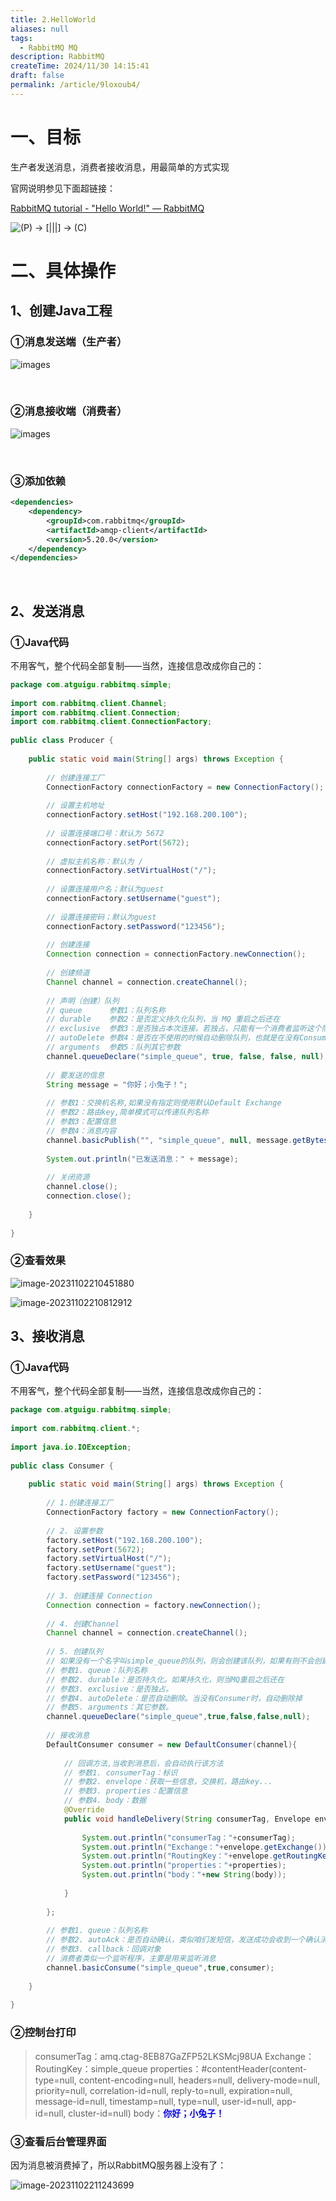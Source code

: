 ```yaml
---
title: 2.HelloWorld
aliases: null
tags:
  - RabbitMQ MQ
description: RabbitMQ
createTime: 2024/11/30 14:15:41
draft: false
permalink: /article/9loxoub4/
---
```


# 一、目标

生产者发送消息，消费者接收消息，用最简单的方式实现<br/>

官网说明参见下面超链接：<br/>

[RabbitMQ tutorial - "Hello World!" — RabbitMQ](https://www.rabbitmq.com/tutorials/tutorial-one-java.html)



![(P) -> [|||] -> (C)](./assets/python-one.png)



# 二、具体操作

## 1、创建Java工程

### ①消息发送端（生产者）

![images](./assets/img54.png)



<br/>



### ②消息接收端（消费者）

![images](./assets/img55.png)



<br/>



### ③添加依赖

```xml
<dependencies>
    <dependency>
        <groupId>com.rabbitmq</groupId>
        <artifactId>amqp-client</artifactId>
        <version>5.20.0</version>
    </dependency>
</dependencies>
```



<br/>



## 2、发送消息

### ①Java代码

不用客气，整个代码全部复制——当然，连接信息改成你自己的：

```java
package com.atguigu.rabbitmq.simple;  
  
import com.rabbitmq.client.Channel;  
import com.rabbitmq.client.Connection;  
import com.rabbitmq.client.ConnectionFactory;  
  
public class Producer {  
  
    public static void main(String[] args) throws Exception {  
  
        // 创建连接工厂  
        ConnectionFactory connectionFactory = new ConnectionFactory();  
  
        // 设置主机地址  
        connectionFactory.setHost("192.168.200.100");  
  
        // 设置连接端口号：默认为 5672
        connectionFactory.setPort(5672);
  
        // 虚拟主机名称：默认为 /
        connectionFactory.setVirtualHost("/");
  
        // 设置连接用户名；默认为guest  
        connectionFactory.setUsername("guest");
  
        // 设置连接密码；默认为guest  
        connectionFactory.setPassword("123456");
  
        // 创建连接  
        Connection connection = connectionFactory.newConnection();  
  
        // 创建频道  
        Channel channel = connection.createChannel();  
  
        // 声明（创建）队列  
        // queue      参数1：队列名称  
        // durable    参数2：是否定义持久化队列，当 MQ 重启之后还在  
        // exclusive  参数3：是否独占本次连接。若独占，只能有一个消费者监听这个队列且 Connection 关闭时删除这个队列  
        // autoDelete 参数4：是否在不使用的时候自动删除队列，也就是在没有Consumer时自动删除  
        // arguments  参数5：队列其它参数  
        channel.queueDeclare("simple_queue", true, false, false, null);  
  
        // 要发送的信息  
        String message = "你好；小兔子！";  
  
        // 参数1：交换机名称,如果没有指定则使用默认Default Exchange  
        // 参数2：路由key,简单模式可以传递队列名称  
        // 参数3：配置信息  
        // 参数4：消息内容  
        channel.basicPublish("", "simple_queue", null, message.getBytes());  
  
        System.out.println("已发送消息：" + message);  
  
        // 关闭资源  
        channel.close();  
        connection.close();  
  
    }  
  
}
```



### ②查看效果

![image-20231102210451880](./assets/image-20231102210451880.png)



![image-20231102210812912](./assets/image-20231102210812912.png)





## 3、接收消息

### ①Java代码

不用客气，整个代码全部复制——当然，连接信息改成你自己的：

```java
package com.atguigu.rabbitmq.simple;  
  
import com.rabbitmq.client.*;  
  
import java.io.IOException;  
  
public class Consumer {  
  
    public static void main(String[] args) throws Exception {  
  
        // 1.创建连接工厂  
        ConnectionFactory factory = new ConnectionFactory();  
  
        // 2. 设置参数  
        factory.setHost("192.168.200.100");  
        factory.setPort(5672);  
        factory.setVirtualHost("/");  
        factory.setUsername("guest");
        factory.setPassword("123456");  
  
        // 3. 创建连接 Connection        
        Connection connection = factory.newConnection();  
  
        // 4. 创建Channel  
        Channel channel = connection.createChannel();  
  
        // 5. 创建队列  
        // 如果没有一个名字叫simple_queue的队列，则会创建该队列，如果有则不会创建  
        // 参数1. queue：队列名称  
        // 参数2. durable：是否持久化。如果持久化，则当MQ重启之后还在  
        // 参数3. exclusive：是否独占。  
        // 参数4. autoDelete：是否自动删除。当没有Consumer时，自动删除掉  
        // 参数5. arguments：其它参数。  
        channel.queueDeclare("simple_queue",true,false,false,null);  
  
        // 接收消息  
        DefaultConsumer consumer = new DefaultConsumer(channel){  
  
            // 回调方法,当收到消息后，会自动执行该方法  
            // 参数1. consumerTag：标识  
            // 参数2. envelope：获取一些信息，交换机，路由key...  
            // 参数3. properties：配置信息  
            // 参数4. body：数据  
            @Override  
            public void handleDelivery(String consumerTag, Envelope envelope, AMQP.BasicProperties properties, byte[] body) throws IOException {  
  
                System.out.println("consumerTag："+consumerTag);  
                System.out.println("Exchange："+envelope.getExchange());  
                System.out.println("RoutingKey："+envelope.getRoutingKey());  
                System.out.println("properties："+properties);  
                System.out.println("body："+new String(body));  
  
            }  
  
        };  
  
        // 参数1. queue：队列名称  
        // 参数2. autoAck：是否自动确认，类似咱们发短信，发送成功会收到一个确认消息  
        // 参数3. callback：回调对象  
        // 消费者类似一个监听程序，主要是用来监听消息  
        channel.basicConsume("simple_queue",true,consumer);  
  
    }  
  
}
```



### ②控制台打印

> consumerTag：amq.ctag-8EB87GaZFP52LKSMcj98UA
> Exchange：
> RoutingKey：simple_queue
> properties：#contentHeader<basic>(content-type=null, content-encoding=null, headers=null, delivery-mode=null, priority=null, correlation-id=null, reply-to=null, expiration=null, message-id=null, timestamp=null, type=null, user-id=null, app-id=null, cluster-id=null)
> body：<span style="color:blue;font-weight:bolder;">你好；小兔子！</span>



### ③查看后台管理界面

因为消息被消费掉了，所以RabbitMQ服务器上没有了：

![image-20231102211243699](./assets/image-20231102211243699.png)